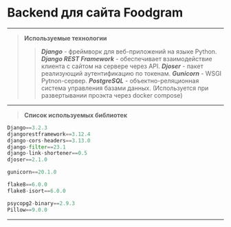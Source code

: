 # Backend для сайта Foodgram
***
> __Используемые технологии__
>> ___Django___ -  фреймворк для веб-приложений на языке Python.
>> ___Django REST Framework___ - обеспечивает взаимодействие клиента с сайтом на сервере через API.
>> ___Djoser___ -  пакет реализующий аутентификацию по токенам.
>> ___Gunicorn___ -  WSGI Pytnon-сервер.
>> ___PostgreSQL___ - объектно-реляционная система управления базами данных. (Используется при развертывании проэкта через docker compose)
***
> __Список используемых библиотек__
``` python
Django==3.2.3
djangorestframework==3.12.4
django-cors-headers==3.13.0
django-filter==23.1
django-link-shortener==0.5
djoser==2.1.0

gunicorn==20.1.0 

flake8==6.0.0
flake8-isort==6.0.0

psycopg2-binary==2.9.3
Pillow==9.0.0
```
***